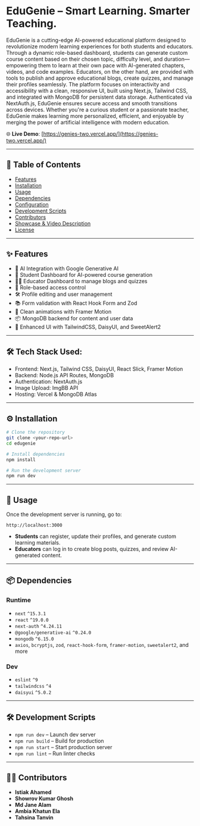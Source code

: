 # EduGenie – Smart Learning. Smarter Teaching.

EduGenie is a cutting-edge AI-powered educational platform designed to revolutionize modern learning experiences for both students and educators. Through a dynamic role-based dashboard, students can generate custom course content based on their chosen topic, difficulty level, and duration—empowering them to learn at their own pace with AI-generated chapters, videos, and code examples. Educators, on the other hand, are provided with tools to publish and approve educational blogs, create quizzes, and manage their profiles seamlessly. The platform focuses on interactivity and accessibility with a clean, responsive UI, built using Next.js, Tailwind CSS, and integrated with MongoDB for persistent data storage. Authenticated via NextAuth.js, EduGenie ensures secure access and smooth transitions across devices. Whether you're a curious student or a passionate teacher, EduGenie makes learning more personalized, efficient, and enjoyable by merging the power of artificial intelligence with modern education.

🌐 **Live Demo**: [https://genies-two.vercel.app/](https://genies-two.vercel.app/)

---

## 📑 Table of Contents

- [Features](#features)
- [Installation](#installation)
- [Usage](#usage)
- [Dependencies](#dependencies)
- [Configuration](#configuration)
- [Development Scripts](#development-scripts)
- [Contributors](#contributors)
- [Showcase & Video Description](#showcase--video-description)
- [License](#license)

---

## ✨ Features

- 🔮 AI Integration with Google Generative AI
- 🧠 Student Dashboard for AI-powered course generation
- 🧑‍🏫 Educator Dashboard to manage blogs and quizzes
- 👥 Role-based access control
- 🛠️ Profile editing and user management
- 📚 Form validation with React Hook Form and Zod
- 💫 Clean animations with Framer Motion
- 📦 MongoDB backend for content and user data
- 🎉 Enhanced UI with TailwindCSS, DaisyUI, and SweetAlert2

---

## 🛠️ Tech Stack Used:
- Frontend: Next.js, Tailwind CSS, DaisyUI, React Slick, Framer Motion  
- Backend: Node.js API Routes, MongoDB
- Authentication: NextAuth.js  
- Image Upload: ImgBB API  
- Hosting: Vercel & MongoDB Atlas

---

## ⚙️ Installation

```bash
# Clone the repository
git clone <your-repo-url>
cd edugenie

# Install dependencies
npm install

# Run the development server
npm run dev
```

---

## 🚀 Usage

Once the development server is running, go to:

```
http://localhost:3000
```

- **Students** can register, update their profiles, and generate custom learning materials.
- **Educators** can log in to create blog posts, quizzes, and review AI-generated content.

---

## 📦 Dependencies

### Runtime

- `next` `^15.3.1`
- `react` `^19.0.0`
- `next-auth` `^4.24.11`
- `@google/generative-ai` `^0.24.0`
- `mongodb` `^6.15.0`
- `axios`, `bcryptjs`, `zod`, `react-hook-form`, `framer-motion`, `sweetalert2`, and more

### Dev

- `eslint` `^9`
- `tailwindcss` `^4`
- `daisyui` `^5.0.2`

---

## 🛠️ Development Scripts

- `npm run dev` – Launch dev server
- `npm run build` – Build for production
- `npm run start` – Start production server
- `npm run lint` – Run linter checks

---

## 👨‍💻 Contributors

- **Istiak Ahamed**
- **Showrov Kumar Ghosh**
- **Md Jane Alam**
- **Ambia Khatun Ela**
- **Tahsina Tanvin**